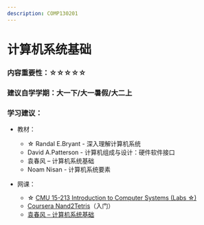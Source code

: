 ```yaml
---
description: COMP130201
---
```


# 计算机系统基础

### 内容重要性：☆☆☆☆☆

### 建议自学学期：大一下/大一暑假/大二上

### 学习建议：

* 教材：
  * ☆ Randal E.Bryant - 深入理解计算机系统
  * David A.Patterson - 计算机组成与设计：硬件软件接口
  * 袁春风 – 计算机系统基础
  * Noam Nisan - 计算机系统要素
*   网课：

    * ☆ [CMU 15-213 Introduction to Computer Systems (Labs ☆)](https://csdiy.wiki/%E4%BD%93%E7%B3%BB%E7%BB%93%E6%9E%84/CSAPP/)
    * [Coursera Nand2Tetris](https://csdiy.wiki/%E4%BD%93%E7%B3%BB%E7%BB%93%E6%9E%84/N2T/)（入门）
    * [袁春风 – 计算机系统基础](https://www.bilibili.com/video/BV19J411T7rq)

